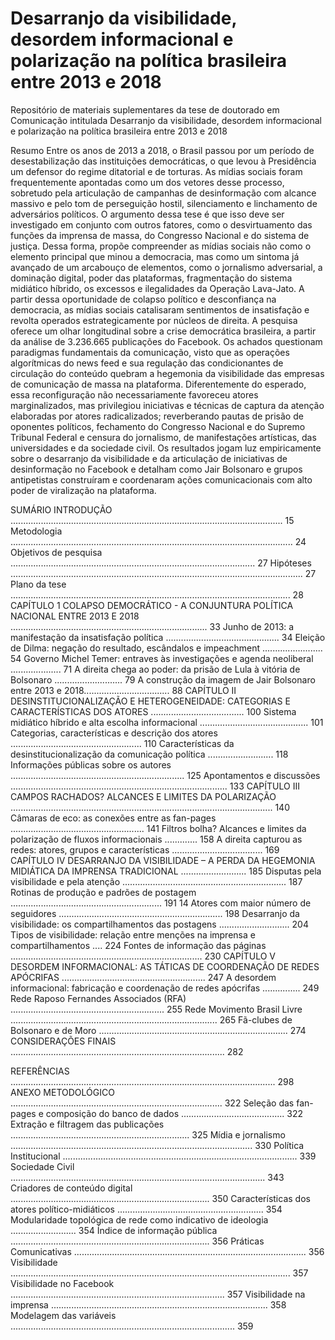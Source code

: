 # Desarranjo da visibilidade, desordem informacional e polarização na política brasileira entre 2013 e 2018
Repositório de materiais suplementares da tese de doutorado em Comunicação intitulada Desarranjo da visibilidade, desordem informacional e polarização na política brasileira entre 2013 e 2018

Resumo
Entre os anos de 2013 a 2018, o Brasil passou por um período de desestabilização das instituições democráticas, o que levou à Presidência um defensor do regime ditatorial e de torturas. As mídias sociais foram frequentemente apontadas como um dos vetores desse processo, sobretudo pela articulação de campanhas de desinformação com alcance massivo e pelo tom de perseguição hostil, silenciamento e linchamento de adversários políticos. O argumento dessa tese é que isso deve ser investigado em conjunto com outros fatores, como o desvirtuamento das funções da imprensa de massa, do Congresso Nacional e do sistema de justiça. Dessa forma, propõe compreender as mídias sociais não como o elemento principal que minou a democracia, mas como um sintoma já avançado de um arcabouço de elementos, como o jornalismo adversarial, a dominação digital, poder das plataformas, fragmentação do sistema midiático híbrido, os excessos e ilegalidades da Operação Lava-Jato. A partir dessa oportunidade de colapso político e desconfiança na democracia, as mídias sociais catalisaram sentimentos de insatisfação e revolta operados estrategicamente por núcleos de direita. A pesquisa oferece um olhar longitudinal sobre a crise democrática brasileira, a partir da análise de 3.236.665 publicações do Facebook. Os achados questionam paradigmas fundamentais da comunicação, visto que as operações algorítmicas do news feed e sua regulação das condicionantes de circulação do conteúdo quebram a hegemonia da visibilidade das empresas de comunicação de massa na plataforma. Diferentemente do esperado, essa reconfiguração não necessariamente favoreceu atores marginalizados, mas privilegiou iniciativas e técnicas de captura da atenção elaboradas por atores radicalizados; reverberando pautas de prisão de oponentes políticos, fechamento do Congresso Nacional e do Supremo Tribunal Federal e censura do jornalismo, de manifestações artísticas, das universidades e da sociedade civil. Os resultados jogam luz empiricamente sobre o desarranjo da visibilidade e da articulação de iniciativas de desinformação no Facebook e detalham como Jair Bolsonaro e grupos antipetistas construíram e coordenaram ações comunicacionais com alto poder de viralização na plataforma.

SUMÁRIO
INTRODUÇÃO ............................................................................................................ 15
Metodologia ................................................................................................................ 24
Objetivos de pesquisa ................................................................................................. 27
Hipóteses .................................................................................................................... 27
Plano da tese ............................................................................................................... 28
CAPÍTULO 1 COLAPSO DEMOCRÁTICO - A CONJUNTURA POLÍTICA NACIONAL ENTRE 2013 E 2018 .............................................................................. 33
Junho de 2013: a manifestação da insatisfação política ............................................. 34
Eleição de Dilma: negação do resultado, escândalos e impeachment ........................ 54
Governo Michel Temer: entraves às investigações e agenda neoliberal .................... 71
A direita chega ao poder: da prisão de Lula à vitória de Bolsonaro ........................... 79
A construção da imagem de Jair Bolsonaro entre 2013 e 2018.................................. 88
CAPÍTULO II DESINSTITUCIONALIZAÇÃO E HETEROGENEIDADE: CATEGORIAS E CARACTERÍSTICAS DOS ATORES ..................................... 100
Sistema midiático híbrido e alta escolha informacional ........................................... 101
Categorias, características e descrição dos atores .................................................... 110
Características da desinstitucionalização da comunicação política .......................... 118
Informações públicas sobre os autores ..................................................................... 125
Apontamentos e discussões ...................................................................................... 133
CAPÍTULO III CAMPOS RACHADOS? ALCANCES E LIMITES DA POLARIZAÇÃO ........................................................................................................ 140
Câmaras de eco: as conexões entre as fan-pages ..................................................... 141
Filtros bolha? Alcances e limites da polarização de fluxos informacionais ............. 158
A direita capturou as redes: atores, grupos e características .................................... 169
CAPÍTULO IV DESARRANJO DA VISIBILIDADE – A PERDA DA HEGEMONIA MIDIÁTICA DA IMPRENSA TRADICIONAL .......................... 185
Disputas pela visibilidade e pela atenção ................................................................. 187
Rotinas de produção e padrões de postagem ............................................................ 191
14
Atores com maior número de seguidores ................................................................. 198
Desarranjo da visibilidade: os compartilhamentos das postagens ............................ 204
Tipos de visibilidade: relação entre menções na imprensa e compartilhamentos .... 224
Fontes de informação das páginas ............................................................................ 230
CAPÍTULO V DESORDEM INFORMACIONAL: AS TÁTICAS DE COORDENAÇÃO DE REDES APÓCRIFAS ......................................................... 247
A desordem informacional: fabricação e coordenação de redes apócrifas ............... 249
Rede Raposo Fernandes Associados (RFA) ............................................................. 255
Rede Movimento Brasil Livre .................................................................................. 265
Fã-clubes de Bolsonaro e de Moro ........................................................................... 274
CONSIDERAÇÕES FINAIS ..................................................................................... 282

REFERÊNCIAS ......................................................................................................... 298
ANEXO METODOLÓGICO .................................................................................... 322
Seleção das fan-pages e composição do banco de dados ......................................... 322
Extração e filtragem das publicações ....................................................................... 325
Mídia e jornalismo ................................................................................................ 330
Política Institucional ............................................................................................. 339
Sociedade Civil ..................................................................................................... 343
Criadores de conteúdo digital ............................................................................... 350
Características dos atores político-midiáticos .......................................................... 354
Modularidade topológica de rede como indicativo de ideologia .......................... 354
Índice de informação pública ............................................................................... 356
Práticas Comunicativas ............................................................................................ 356
Visibilidade ............................................................................................................... 357
Visibilidade no Facebook ..................................................................................... 357
Visibilidade na imprensa ...................................................................................... 358
Modelagem das variáveis ......................................................................................... 359
